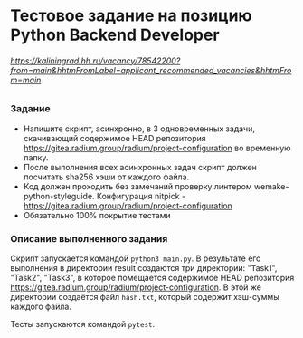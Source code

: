 # Тестовое задание на позицию Python Backend Developer
###### https://kaliningrad.hh.ru/vacancy/78542200?from=main&hhtmFromLabel=applicant_recommended_vacancies&hhtmFrom=main

### Задание 
* Напишите скрипт, асинхронно, в 3 одновременных задачи, скачивающий содержимое HEAD репозитория https://gitea.radium.group/radium/project-configuration во временную папку.
* После выполнения всех асинхронных задач скрипт должен посчитать sha256 хэши от каждого файла.
* Код должен проходить без замечаний проверку линтером wemake-python-styleguide. Конфигурация nitpick - https://gitea.radium.group/radium/project-configuration
* Обязательно 100% покрытие тестами

### Описание выполненного задания
Скрипт запускается командой `python3 main.py`. В результате его выполнения в директории result создаются три директории: "Task1", "Task2", "Task3", в которое помещается содержимое HEAD репозитория https://gitea.radium.group/radium/project-configuration. В этой же директории создаётся файл `hash.txt`, который содержит хэш-суммы каждого файла.

Тесты запускаются командой `pytest`.
